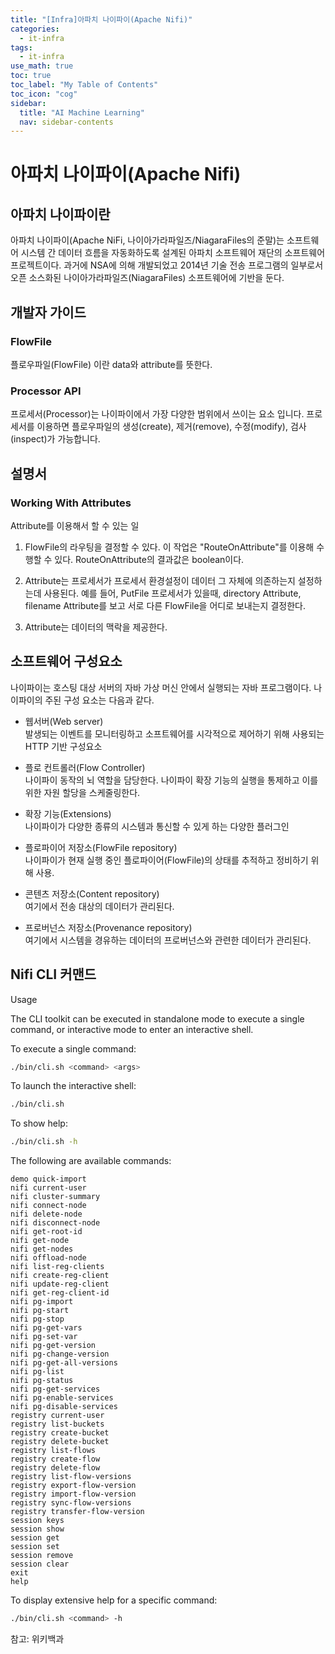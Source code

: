 ```yaml
---
title: "[Infra]아파치 나이파이(Apache Nifi)" 
categories:
  - it-infra
tags:
  - it-infra
use_math: true
toc: true
toc_label: "My Table of Contents"
toc_icon: "cog"
sidebar:
  title: "AI Machine Learning"
  nav: sidebar-contents
---
```


# 아파치 나이파이(Apache Nifi)

## 아파치 나이파이란

아파치 나이파이(Apache NiFi, 나이아가라파일즈/NiagaraFiles의 준말)는 소프트웨어 시스템 간 데이터 흐름을 자동화하도록 설계된 
아파치 소프트웨어 재단의 소프트웨어 프로젝트이다. 
과거에 NSA에 의해 개발되었고 2014년 기술 전송 프로그램의 일부로서 오픈 소스화된 나이아가라파일즈(NiagaraFiles) 소프트웨어에 기반을 둔다.

## 개발자 가이드

### FlowFile

플로우파일(FlowFile) 이란 data와 attribute를 뜻한다.

### Processor API

프로세서(Processor)는 나이파이에서 가장 다양한 범위에서 쓰이는 요소 입니다. 
프로세서를 이용하면 플로우파일의 생성(create), 제거(remove), 수정(modify), 검사(inspect)가 가능합니다. 



## 설명서

### Working With Attributes

Attribute를 이용해서 할 수 있는 일

1. FlowFile의 라우팅을 결정할 수 있다. 이 작업은 "RouteOnAttribute"를 이용해 수행할 수 있다. RouteOnAttribute의 결과값은 boolean이다.

2. Attribute는 프로세서가 프로세서 환경설정이 데이터 그 자체에 의존하는지 설정하는데 사용된다. 
예를 들어, PutFile 프로세서가 있을때, directory Attribute, filename Attribute를 보고 서로 다른 FlowFile을 어디로 보내는지 결정한다. 

3. Attribute는 데이터의 맥락을 제공한다. 



## 소프트웨어 구성요소

나이파이는 호스팅 대상 서버의 자바 가상 머신 안에서 실행되는 자바 프로그램이다. 
나이파이의 주된 구성 요소는 다음과 같다. 

* 웹서버(Web server)  
발생되는 이벤트를 모니터링하고 소프트웨어를 시각적으로 제어하기 위해 사용되는 HTTP 기반 구성요소

* 플로 컨트롤러(Flow Controller)  
나이파이 동작의 뇌 역할을 담당한다. 
나이파이 확장 기능의 실행을 통제하고 이를 위한 자원 할당을 스케줄링한다.

* 확장 기능(Extensions)  
나이파이가 다양한 종류의 시스템과 통신할 수 있게 하는 다양한 플러그인

* 플로파이어 저장소(FlowFile repository)  
나이파이가 현재 실행 중인 플로파이어(FlowFile)의 상태를 추적하고 정비하기 위해 사용.

* 콘텐츠 저장소(Content repository)  
여기에서 전송 대상의 데이터가 관리된다.

* 프로버넌스 저장소(Provenance repository)  
여기에서 시스템을 경유하는 데이터의 프로버넌스와 관련한 데이터가 관리된다. 

## Nifi CLI 커맨드

Usage

The CLI toolkit can be executed in standalone mode to execute a single command, or interactive mode to enter an interactive shell.

To execute a single command:

```bash
./bin/cli.sh <command> <args>
```

To launch the interactive shell:

```bash
./bin/cli.sh
```

To show help:

```bash
./bin/cli.sh -h
```

The following are available commands:

```
demo quick-import
nifi current-user
nifi cluster-summary
nifi connect-node
nifi delete-node
nifi disconnect-node
nifi get-root-id
nifi get-node
nifi get-nodes
nifi offload-node
nifi list-reg-clients
nifi create-reg-client
nifi update-reg-client
nifi get-reg-client-id
nifi pg-import
nifi pg-start
nifi pg-stop
nifi pg-get-vars
nifi pg-set-var
nifi pg-get-version
nifi pg-change-version
nifi pg-get-all-versions
nifi pg-list
nifi pg-status
nifi pg-get-services
nifi pg-enable-services
nifi pg-disable-services
registry current-user
registry list-buckets
registry create-bucket
registry delete-bucket
registry list-flows
registry create-flow
registry delete-flow
registry list-flow-versions
registry export-flow-version
registry import-flow-version
registry sync-flow-versions
registry transfer-flow-version
session keys
session show
session get
session set
session remove
session clear
exit
help
```

To display extensive help for a specific command:

```bash
./bin/cli.sh <command> -h
```
참고: 위키백과
